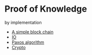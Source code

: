 # Proof of Knowledge 
by implementation

* [A simple block chain](blockchain/)
* [IO](io/)
* [Paxos algorithm](paxos/)
* [Crypto](crypto/)
